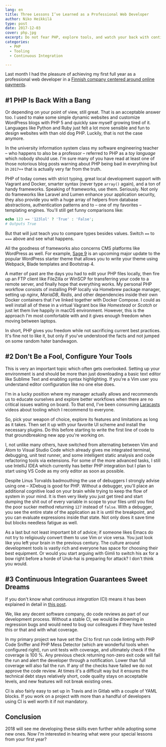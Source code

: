 ```yaml
---
lang: en
title: Three Lessons I’ve Learned as a Professional Web Developer
author: Niko Heikkilä
type: post
date: 2017-12-03
cover: php.jpg
excerpt: Do not fear PHP, explore tools, and watch your back with continuous integration.
categories:
  - PHP
  - Tooling
  - Continuous Integration

---
```


Last month I had the pleasure of achieving my first full year as a professional web developer in a [Finnish company centered around online payments][1].

## #1 PHP Is Back With a Bang

Or depending on your point of view, still great. That is an acceptable answer too. I used to make some simple dynamic websites and customize WordPress blogs with PHP 5 and quickly saw myself growing tired of it. Languages like Python and Ruby just felt a lot more sensible and fun to design websites with than old dog PHP. Luckily, that is not the case anymore.

In the university information system class my software engineering teacher – who happens to also be a professor – referred to PHP as a _toy language_ which nobody should use. I'm sure many of you have read at least one of those notorious blog posts warning about PHP being bad in everything but in `2017++` that is actually very far from the truth.

PHP of today comes with strict typing, great local development support with Vagrant and Docker, smarter syntax (never type `array()` again), and a ton of handy frameworks. Speaking of frameworks, use them. Seriously. Not only do frameworks like Laravel and Lumen enhance your application security, they also provide you with a huge array of helpers from database abstractions, authentication patterns and to – one of my favorites – templating engines. You'll still get funny comparisons like:

```php
echo 123 == '123lol' ? 'True' : 'False';
# Outputs True
```

But that will just teach you to compare types besides values. Switch `==` to `===` above and see what happens.

All the goodness of frameworks also concerns CMS platforms like WordPress as well. For example, [Sage 9][2] is an upcoming major update to the popular WordPress starter theme that allows you to write your theme using Webpack, Blade templates and Bootstrap 4.

A matter of past are the days you had to edit your PHP files locally, then fire up an FTP client like FileZilla or WinSCP for transferring your code to a remote server, and finally hope that everything works. My personal PHP workflow consists of installing PHP locally via Homebrew package manager, setting up _nginx_, _MariaDB_, _Redis_, and other dependencies inside their own Docker containers that I've linked together with Docker Compose. I could as well install all of these in a virtual Vagrant box like _Homestead_ or _Scotch_ or just let them live happily in macOS environment. However, this is the approach I'm most comfortable with and it gives enough freedom when moving between laptops.

In short, PHP gives you freedom while not sacrificing current best practices. It's fine not to like it, but only if you've understood the facts and not jumped on some random hater bandwagon.

## #2 Don't Be a Fool, Configure Your Tools

This is very an important topic which often gets overlooked. Setting up your environment is and should be more than just downloading a basic text editor like Sublime Text and enabling syntax highlighting. If you're a Vim user you understand editor configuration like no one else does.

I'm in a lucky position where my manager actually allows and recommends us to educate ourselves and explore better workflows when there are no critical issues waiting on board. To that end, I've been consuming [Laracasts][3] videos about tooling which I recommend to everyone.

So, pick your weapon of choice, explore its features and limitations as long as it takes. Then set it up with your favorite UI scheme and install the necessary plugins. Do this before starting to write the first line of code to that groundbreaking new app you're working on.

I, not unlike many others, have switched from alternating between Vim and Atom to Visual Studio Code which already gives me integrated terminal, debugging, unit test runner, and some intelligent static analysis and code refactoring tools via extensions. For some of the more advanced tasks, I still use IntelliJ IDEA which currently has better PHP integration but I plan to start using VS Code as my only editor as soon as possible.

Despite Linus Torvalds badmouthing the use of debuggers I strongly advise using one – XDebug is good for PHP. Without a debugger, you'll place an additional cognitive load on your brain while trying to keep the flow of system in your mind. It is then very likely you just get tired and start dumping the shit out of every variable in scope to your files until you find the poor sucker method returning `127` instead of `false`. With a debugger, you see the entire state of the application as it is until the breakpoint, and you can evaluate expressions inside that state. Not only does it save time but blocks needless fatigue as well.

As a last but not least important bit of advice; if someone likes Emacs do not try to religiously convert them to use Vim or vice versa. You just look like you left your brain in the previous century. The culture around development tools is vastly rich and everyone has space for choosing their best equipment. Or would you start arguing with Gimli to switch his ax for a bow right before a horde of Uruk-hai is preparing for attack? I don't think you would.

## #3 Continuous Integration Guarantees Sweet Dreams

If you don't know what _continuous integration_ (CI) means it has been explained in detail in [this post][4].

We, like any decent software company, do code reviews as part of our development process. Without a stable CI, we would be drowning in regression bugs and would need to bug our colleagues if they have tested this or that and with what coverage.

In my primary project we have set the CI to first run code linting with PHP Code Sniffer and PHP Mess Detector (which are wonderful tools when configured right), run unit tests with coverage, and ultimately check if the coverage is 100 %. Any previous check returning non-zero exit code will fail the run and alert the developer through a notification. Lower than full coverage will also fail the run. If any of the checks have failed we do not approve the code review. At times it's a difficult way but it ensures the technical debt stays relatively short, code quality stays on acceptable levels, and new features will not break existing ones.

CI is also fairly easy to set up in Travis and in Gitlab with a couple of YAML blocks. If you work on a project with more than a handful of developers using CI is well worth it if not mandatory.

## Conclusion

2018 will see me developing these skills even further while adopting some new ones. Now I'm interested in hearing what were your special lessons from your first year?

[1]: https://www.paytrail.com/en
[2]: https://roots.io/sage/
[3]: https://laracasts.com/
[4]: https://dev.to/snwfdhmp/continuous-integration-like-im-five
